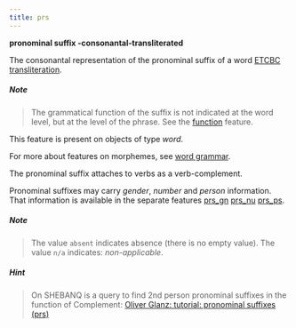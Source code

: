 ```yaml
---
title: prs
---
```


**pronominal suffix -consonantal-transliterated**

The consonantal representation of the pronominal suffix of a word
[ETCBC transliteration](https://shebanq.ancient-data.org/shebanq/static/docs/ETCBC4-transcription.pdf).

##### Note
> The grammatical function of the suffix is not indicated at the word level, but at the level of
the phrase. See the [function](function) feature.

This feature is present on objects of type *word*.

For more about features on morphemes, see [word grammar](0_wordgrammar).

The pronominal suffix attaches to verbs as a verb-complement.

Pronominal suffixes may carry *gender*, *number* and *person* information.
That information is available in the separate features
[prs_gn](prs_gn)
[prs_nu](prs_nu)
[prs_ps](prs_ps).

##### Note
> The value `absent` indicates absence (there is no empty value).
The value `n/a` indicates: *non-applicable*.

##### Hint
> On SHEBANQ is a query to find 2nd person pronominal suffixes in the function of Complement:
[Oliver Glanz: tutorial: pronominal suffixes (prs)](https://shebanq.ancient-data.org/hebrew/query?version=4&id=84)

